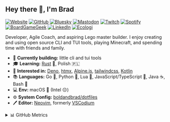 ## Hey there 👋, I'm Brad

[![Website](https://img.shields.io/badge/boldandbrad.dev-89b4fa?style=flat&logo=)](https://boldandbrad.dev)
[![GitHub](https://img.shields.io/badge/boldandbrad-3a3a3a?style=flat&logo=GitHub&logoColor=white)](https://github.com/boldandbrad)
[![Bluesky](https://img.shields.io/badge/boldandbrad-0285FF?style=flat&logo=Bluesky&logoColor=white)](https://bsky.app/profile/boldandbrad.bsky.social)
[![Mastodon](https://img.shields.io/badge/boldandbrad-6364ff?logo=mastodon&logoColor=white)](https://mastodon.social/@boldandbrad)
[![Twitch](https://img.shields.io/badge/boldandbrad-9146FF?style=flat&logo=Twitch&logoColor=white)](https://twitch.tv/boldandbrad)
[![Spotify](https://img.shields.io/badge/Bradley%20Wojcik-1DB954?logo=spotify&logoColor=white)](https://open.spotify.com/user/1219025914)
[![BoardGameGeek](https://img.shields.io/badge/boldandbrad-3f3a61?logo=boardgamegeek&logoColor=%23FF5100)](https://boardgamegeek.com/user/boldandbrad)
[![LinkedIn](https://img.shields.io/badge/-Bradley_Wojcik-0A66C2?style=flat&logo=LinkedIn&logoColor=white)](https://www.linkedin.com/in/bradleycwojcik)
[![Ecologi](https://img.shields.io/ecologi/trees/boldandbrad)](https://ecologi.com/boldandbrad)

<!-- TODO: add discord server link -->

Developer, Agile Coach, and aspiring Lego master builder. I enjoy creating and
using open source CLI and TUI tools, playing Minecraft, and spending time with
friends and family.

- 🔭 **Currently building:** little cli and tui tools
- 🎓 **Learning:** [Rust](https://www.rust-lang.org) 🦀, Polish 🇵🇱
- 🤔 **Interested in:** [Deno](https://deno.land), [htmx](https://htmx.org),
  [Alpine.js](https://alpinejs.dev), [tailwindcss](https://tailwindcss.com),
  [Kotlin](https://kotlinlang.org)
- 📚 **Languages:** Go 🐹, Python 🐍, Lua 🌙, JavaScript/TypeScript 🦕, Java ☕,
  Bash 🐚
- 💻 **Env:** macOS 🍎 (Intel 😔)
- ⚙️ **System Config:**
  [boldandbrad/dotfiles](https://github.com/boldandbrad/dotfiles)
- 🖊️ **Editor:** [Neovim](https://neovim.io), formerly
  [VSCodium](https://vscodium.com/)

<details>
  <summary>📊 GitHub Metrics</summary>
<img src='https://github-readme-stats.vercel.app/api?username=boldandbrad&include_all_commits=true&show_icons=true&theme=transparent&width=500&hide_title=true'
alt='GitHub Contributions'>
<img src='https://streak-stats.demolab.com/?user=boldandbrad&hide_total_contributions=true&card_width=467&theme=transparent'
alt='GitHub Streaks'>
</details>
